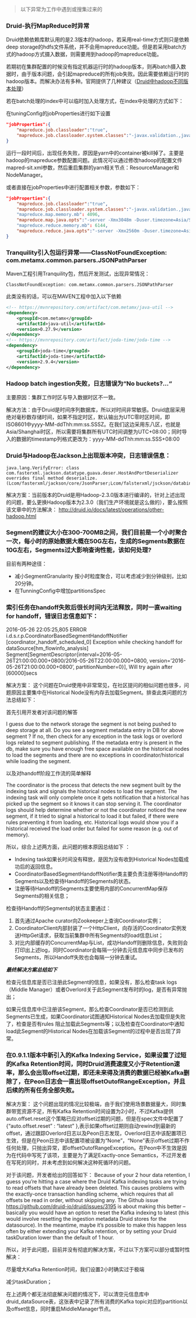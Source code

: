 
>以下异常为工作中遇到或搜集过来的

### Druid-执行MapReduce时异常
Druid依赖依赖库默认用的是2.3版本的hadoop，若采用real-time方式则只是依赖deep storage的hdfs文件系统，并不会用mapreduce功能。但是若采用batch方式的hadoop方式摄入数据，则需要用到hadoop的mapreduce功能。

若期初在集群配置的时候没有指定机器运行时的hadoop版本，则再batch摄入数据时，由于版本问题，会引起mapreduce的所有job失败。因此需要依赖运行时的hadoop版本。而解决办法有多种。官网提供了几种建议（[Druid中hadoop不同版本处理](http://druid.io/docs/0.9.2-rc1/operations/other-hadoop.html)）

若在batch处理的index中可以临时加入处理方式，在index中处理的方式如下：

在tuningConfig的jobProperties进行如下设置


```json
"jobProperties":{
    "mapreduce.job.classloader":"true",
    "mapreduce.job.classloader.system.classes":"-javax.validation.,java.,javax.,org.apache.commons.logging.,org.apache.log4j.,org.apache.hadoop."
}
```


运行一段时间后，出现任务失败，原因是yarn中的container被kill掉了。主要是hadoop的mapreduce参数配置问题。此情况可以通过修改hadoop的配置文件mapred-sit.xml参数，然后重启集群的yarn相关节点：ResourceManager和NodeManager。

或者直接在jobProperties中进行配置相关参数，参数如下：

```json
"jobProperties":{
    "mapreduce.job.classloader":"true",
    "mapreduce.job.classloader.system.classes":"-javax.validation.,java.,javax.,org.apache.commons.logging.,org.apache.log4j.,org.apache.hadoop."，
    "mapreduce.map.memory.mb": 4096,
    "mapreduce.map.java.opts":"-server -Xmx3048m -Duser.timezone=Asia/Shanghai -Dfile.encoding=UTF-8 -XX:+PrintGCDetails -XX:+PrintGCTimeStamps"        
    "mapreduce.reduce.memory.mb": 6144,
    "mapreduce.reduce.java.opts":"-server -Xmx2560m -Duser.timezone=Asia/Shanghai -Dfile.encoding=UTF-8 -XX:+PrintGCDetails -XX:+PrintGCTimeStamps"
}
```

### Tranquility引入包运行异常——ClassNotFoundException: com.metamx.common.parsers.JSONPathParser
Maven工程引用Tranquility包，然后开发测试，出现异常情况：

```
ClassNotFoundException: com.metamx.common.parsers.JSONPathParser
```

此类没有的话，可以在MAVEN工程中加入以下依赖

```xml
<!-- https://mvnrepository.com/artifact/com.metamx/java-util -->
<dependency>
    <groupId>com.metamx</groupId>
    <artifactId>java-util</artifactId>
    <version>0.27.9</version>
</dependency>
<!-- https://mvnrepository.com/artifact/joda-time/joda-time -->
<dependency>
    <groupId>joda-time</groupId>
    <artifactId>joda-time</artifactId>
    <version>2.9.4</version>
</dependency>
```

### Hadoop batch ingestion失败，日志错误为“No buckets?…“

主要原因：集群工作时区与导入数据时区不一致。

解决方法：由于Druid是时间序列数据库，所以对时间非常敏感。Druid底层采用绝对毫秒数存储时间，如果不指定时区，默认输出为UTC零时区时间，即ISO8601中yyyy-MM-ddThh:mm:ss.SSSZ。在我们这边采用东八区，也就是Asia/Shanghai时区，所以需要将集群所有UTC时间调整为UTC+08:00；同时导入的数据的timestamp列格式更改为：yyyy-MM-ddThh:mm:ss.SSS+08:00

### Druid与Hadoop在Jackson上出现版本冲突，日志错误信息：

```
java.lang.VerifyError: class com.fasterxml.jackson.datatype.guava.deser.HostAndPortDeserializer overrides final method deserialize.(Lcom/fasterxml/jackson/core/JsonParser;Lcom/falsterxml/jsckson/databind/DeserializationContext;)Ljava/lang/Object;

```
解决方案：当前版本的Druid是用Hadoop-2.3.0版本进行编译的，针对上述出现的问题，要么更换Hadoop版本为2.3.0（我们生产环境就是这么做的），要么按照该文章中的方法解决： 
http://druid.io/docs/latest/operations/other-hadoop.html

### Segment的建议大小在300-700MB之间，我们目前是一个小时聚合一次，每小时的原始数据大概在50G左右，生成的Segments数据在10G左右，Segments过大影响查询性能，该如何处理?

目前有两种途径：

- 减小SegmentGranularity 
按小时粒度聚合，可以考虑减少到分钟级别，比如20分钟。
- 在TunningConfig中增加partitionsSpec

### 索引任务在handoff失败后很长时间内无法释放，同时一直waiting for handoff，错误日志信息如下： 
2016-05-26 22:05:25,805 ERROR i.d.s.r.p.CoordinatorBasedSegmentHandoffNotifier [coordinator_handoff_scheduled_0] Exception while checking handoff for dataSource[hm_flowinfo_analysis] Segment[SegmentDescriptor{interval=2016-05-26T21:00:00.000+0800/2016-05-26T22:00:00.000+0800, version=’2016-05-26T21:00:00.000+0800’, partitionNumber=0}], Will try again after [60000]secs

解决方案： 
这个问题在Druid使用中非常常见，在社区提问的相似问题也很多，问题原因主要集中在Historical Node没有内存去加载Segment。排查此类问题的方法总结如下：

首先引用开发者对该问题的解答 

I guess due to the network storage the segment is not being pushed to deep storage at all. 
Do you see a segment metadata entry in DB for above segment ? 
If no, then check for any exception in the task logs or overlord logs related to segment publishing. 
If the metadata entry is present in the db, make sure you have enough free space available on the historical nodes to load the segments and there are no exceptions in coordinator/historical while loading the segment.

以及对handoff阶段工作流的简单解释 

The coordinator is the process that detects the new segment built by the indexing task and signals the historical nodes to load the segment. The indexing task will only complete once it gets notification that a historical has picked up the segment so it knows it can stop serving it. The coordinator logs should help determine whether or not the coordinator noticed the new segment, if it tried to signal a historical to load it but failed, if there were rules preventing it from loading, etc. Historical logs would show you if a historical received the load order but failed for some reason (e.g. out of memory).

所以，综合上述两方面，此问题的根本原因总结如下 ：

- Indexing task如果长时间没有释放，是因为没有收到Historical Nodes加载成功后的返回信息。
- CoordinatorBasedSegmentHandoffNotifier类主要负责注册等待Handoff的Segments以及检查待Handoff的Segments的状态。 
- 注册等待Handoff的Segments主要使用内部的ConcurrentMap保存Segments的相关信息； 

检查待Handoff的Segments的状态主要通过： 
1. 首先通过Apache curator向Zookeeper上查询Coordinator实例； 
1. CoordinatorClient内部封装了一个HttpClient，向存活的Coordinator实例发送HttpGet请求，获取当前集群中所有Segments的load信息List； 
1. 对比内部缓存的ConcurrentMap与List，成功Handoff则删除信息，失败则会打印出上述log，同时Coordinator会每隔一分钟去元信息库中同步已发布的Segments，所以Handoff失败也会每隔一分钟去重试。

***最终解决方案总结如下***

检查元信息库是否已注册此Segment的信息，如果没有，那么检查task logs（Middle Manager）或者Overlord关于此Segment发布时的log，是否有异常抛出；

如果元信息库中已注册该Segment，那么检查Coordinator是否已检测到此Segments已生成，如果Coordinator试图通知Historical Nodes去加载但是失败了，检查是否有rules 阻止加载此Segments等；以及检查在Coordinator中通知load此Segment的Historical Nodes在加载该Segment的过程中是否出现了异常。

### 在0.9.1.1版本中新引入的Kafka Indexing Service，如果设置了过短的Kafka Retention时间，同时Druid消费速度又小于Retention速率，那么会出现offset过期，即还未来得及消费的数据已经被Kafka删除了，在Peon日志会一直出现offsetOutofRangeException，并且后续的所有任务全部失败。


解决方案： 
这个问题出现的情况比较极端，由于我们使用场景数据量大，同时集群带宽资源不足，所有Kafka Retention时间设置为2小时，不过Kafka提供auto.offset.reset这个策略已应对offset过期的问题，但是在spec文件中配置了{“auto.offset.reset” : “latest” },表示如果offset过期则自动rewind到最新的offset，通过跟踪Overlord日志以及Peon日志发现，Overlord日志中该配置项已生效，但是在Peon日志中该配置项被设置为“None”，“None”表示offset过期不作任何处理，只抛出异常，即offsetOutofRangeException。在Peon中不生效是因为在代码中写死了该项，主要是为了满足Exactly-once Semantics，不过开发者在写死的同时，并未考虑到如何解决这种死循环的问题。

对于该问题，开发者给出的回答如下： 
Because of your 2 hour data retention, I guess you’re hitting a case where the Druid Kafka indexing tasks are trying to read offsets that have already been deleted. This causes problems with the exactly-once transaction handling scheme, which requires that all offsets be read in order, without skipping any. The Github issue https://github.com/druid-io/druid/issues/3195 is about making this better – basically you would have an option to reset the Kafka indexing to latest (this would involve resetting the ingestion metadata Druid stores for the datasource). 
In the meantime, maybe it’s possible to make this happen less often by either extending your Kafka retention, or by setting your Druid taskDuration lower than the default of 1 hour.

所以，对于此问题，目前并没有彻底的解决方案，不过以下方案可以部分或暂时性解决：

尽量增大Kafka Retention时间，我们设置2小时确实过于极端

减少taskDuration；

在上述两个都无法彻底解决问题的情况下，可以清空元信息库中druid_dataSource表，这张表中记录了所有消费的Kafka topic对应的partition以及offset信息，同时重启MiddleManager节点。 
